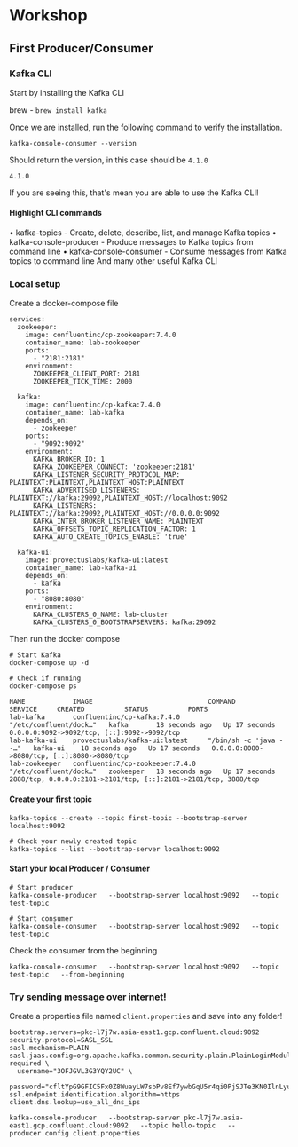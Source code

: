 # Workshop

## First Producer/Consumer

### Kafka CLI
Start by installing the Kafka CLI

brew - ``` brew install kafka ```

Once we are installed, run the following command to verify the installation.

``` 
kafka-console-consumer --version
```
Should return the version, in this case should be `4.1.0`
```aiignore
4.1.0
```
If you are seeing this, that's mean you are able to use the Kafka CLI!

#### Highlight CLI commands
•  kafka-topics - Create, delete, describe, list, and manage Kafka topics
•  kafka-console-producer - Produce messages to Kafka topics from command line
•  kafka-console-consumer - Consume messages from Kafka topics to command line
And many other useful Kafka CLI

### Local setup

Create a docker-compose file

```aiignore
services:
  zookeeper:
    image: confluentinc/cp-zookeeper:7.4.0
    container_name: lab-zookeeper
    ports:
      - "2181:2181"
    environment:
      ZOOKEEPER_CLIENT_PORT: 2181
      ZOOKEEPER_TICK_TIME: 2000

  kafka:
    image: confluentinc/cp-kafka:7.4.0
    container_name: lab-kafka
    depends_on:
      - zookeeper
    ports:
      - "9092:9092"
    environment:
      KAFKA_BROKER_ID: 1
      KAFKA_ZOOKEEPER_CONNECT: 'zookeeper:2181'
      KAFKA_LISTENER_SECURITY_PROTOCOL_MAP: PLAINTEXT:PLAINTEXT,PLAINTEXT_HOST:PLAINTEXT
      KAFKA_ADVERTISED_LISTENERS: PLAINTEXT://kafka:29092,PLAINTEXT_HOST://localhost:9092
      KAFKA_LISTENERS: PLAINTEXT://kafka:29092,PLAINTEXT_HOST://0.0.0.0:9092
      KAFKA_INTER_BROKER_LISTENER_NAME: PLAINTEXT
      KAFKA_OFFSETS_TOPIC_REPLICATION_FACTOR: 1
      KAFKA_AUTO_CREATE_TOPICS_ENABLE: 'true'

  kafka-ui:
    image: provectuslabs/kafka-ui:latest
    container_name: lab-kafka-ui
    depends_on:
      - kafka
    ports:
      - "8080:8080"
    environment:
      KAFKA_CLUSTERS_0_NAME: lab-cluster
      KAFKA_CLUSTERS_0_BOOTSTRAPSERVERS: kafka:29092
```
Then run the docker compose
```aiignore
# Start Kafka
docker-compose up -d

# Check if running
docker-compose ps
```

```aiignore
NAME            IMAGE                             COMMAND                  SERVICE     CREATED          STATUS          PORTS
lab-kafka       confluentinc/cp-kafka:7.4.0       "/etc/confluent/dock…"   kafka       18 seconds ago   Up 17 seconds   0.0.0.0:9092->9092/tcp, [::]:9092->9092/tcp
lab-kafka-ui    provectuslabs/kafka-ui:latest     "/bin/sh -c 'java --…"   kafka-ui    18 seconds ago   Up 17 seconds   0.0.0.0:8080->8080/tcp, [::]:8080->8080/tcp
lab-zookeeper   confluentinc/cp-zookeeper:7.4.0   "/etc/confluent/dock…"   zookeeper   18 seconds ago   Up 17 seconds   2888/tcp, 0.0.0.0:2181->2181/tcp, [::]:2181->2181/tcp, 3888/tcp
```

#### Create your first topic

```aiignore
kafka-topics --create --topic first-topic --bootstrap-server localhost:9092

# Check your newly created topic
kafka-topics --list --bootstrap-server localhost:9092
```

#### Start your local Producer / Consumer

```aiignore
# Start producer
kafka-console-producer   --bootstrap-server localhost:9092   --topic test-topic

# Start consumer
kafka-console-consumer   --bootstrap-server localhost:9092   --topic test-topic
```
Check the consumer from the beginning
```aiignore
kafka-console-consumer   --bootstrap-server localhost:9092   --topic test-topic   --from-beginning
```

### Try sending message over internet!
Create a properties file named `client.properties` and save into any folder!
```properties
bootstrap.servers=pkc-l7j7w.asia-east1.gcp.confluent.cloud:9092
security.protocol=SASL_SSL
sasl.mechanism=PLAIN
sasl.jaas.config=org.apache.kafka.common.security.plain.PlainLoginModule required \
  username="3OFJGVL3G3YQY2UC" \
  password="cfltYpG9GFIC5Fx0Z8WuayLW7sbPv8Ef7ywbGqU5r4qi0PjSJTe3KN0IlnLyugzQ";
ssl.endpoint.identification.algorithm=https
client.dns.lookup=use_all_dns_ips
```

```aiignore
kafka-console-producer   --bootstrap-server pkc-l7j7w.asia-east1.gcp.confluent.cloud:9092   --topic hello-topic   --producer.config client.properties
```